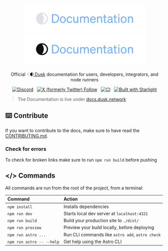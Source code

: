 <h1 align="center">
<img height="90" src="assets/documentation_short_light.svg#gh-dark-mode-only" alt="Dusk Docs">
<img height="90" src="assets/documentation_short_dark.svg#gh-light-mode-only" alt="Dusk Docs">
</h1>

<p align="center">
  Official <img height="11" src="assets/dusk_circular_light.svg#gh-dark-mode-only"><img height="11" src="assets/dusk_circular_dark.svg#gh-light-mode-only"><a href="https://dusk.network/"> Dusk</a> documentation for users, developers, integrators, and node runners
</p>

<p align=center>
<a href="https://discord.gg/dusk-official">
<img src="https://img.shields.io/discord/847466263064346624?label=discord&style=flat-square&color=5a66f6" alt="Discord"></a>
&nbsp;
<a href="https://x.com/DuskFoundation/">
<img alt="X (formerly Twitter) Follow" src="https://img.shields.io/twitter/follow/DuskFoundation"></a>
&nbsp;
<a href="https://github.com/dusk-network/docs-public/actions/workflows/validate_links.yml">
<img src="https://github.com/dusk-network/docs-public/actions/workflows/validate_links.yml" alt="CI"></a>
&nbsp;
<a href="https://starlight.astro.build">
<img src="https://astro.badg.es/v2/built-with-starlight/tiny.svg" alt="Built with Starlight"></a>
</p>

> The Documentation is live under [docs.dusk.network](https://docs.dusk.network)

## ⌨️ Contribute

If you want to contribute to the docs, make sure to have read the [CONTRIBUTING.md](/.github/CONTRIBUTING.md).

### Check for errors

To check for broken links make sure to run `npm run build` before pushing

## </> Commands

All commands are run from the root of the project, from a terminal:

| Command                   | Action                                           |
| :------------------------ | :----------------------------------------------- |
| `npm install`             | Installs dependencies                            |
| `npm run dev`             | Starts local dev server at `localhost:4321`      |
| `npm run build`           | Build your production site to `./dist/`          |
| `npm run preview`         | Preview your build locally, before deploying     |
| `npm run astro ...`       | Run CLI commands like `astro add`, `astro check` |
| `npm run astro -- --help` | Get help using the Astro CLI                     |

